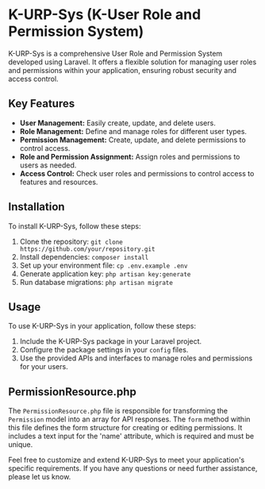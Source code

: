# K-URP-Sys (K-User Role and Permission System)

K-URP-Sys is a comprehensive User Role and Permission System developed using Laravel. It offers a flexible solution for managing user roles and permissions within your application, ensuring robust security and access control.

## Key Features

- **User Management:** Easily create, update, and delete users.
- **Role Management:** Define and manage roles for different user types.
- **Permission Management:** Create, update, and delete permissions to control access.
- **Role and Permission Assignment:** Assign roles and permissions to users as needed.
- **Access Control:** Check user roles and permissions to control access to features and resources.

## Installation

To install K-URP-Sys, follow these steps:

1. Clone the repository: `git clone https://github.com/your/repository.git`
2. Install dependencies: `composer install`
3. Set up your environment file: `cp .env.example .env`
4. Generate application key: `php artisan key:generate`
5. Run database migrations: `php artisan migrate`

## Usage

To use K-URP-Sys in your application, follow these steps:

1. Include the K-URP-Sys package in your Laravel project.
2. Configure the package settings in your `config` files.
3. Use the provided APIs and interfaces to manage roles and permissions for your users.

## PermissionResource.php

The `PermissionResource.php` file is responsible for transforming the `Permission` model into an array for API responses. The `form` method within this file defines the form structure for creating or editing permissions. It includes a text input for the 'name' attribute, which is required and must be unique.

Feel free to customize and extend K-URP-Sys to meet your application's specific requirements. If you have any questions or need further assistance, please let us know.
